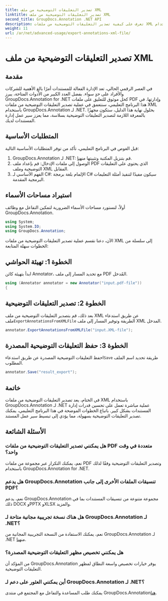 ```yaml
---
title: تصدير التعليقات التوضيحية من ملف XML
linktitle: تصدير التعليقات التوضيحية من ملف XML
second_title: GroupDocs.Annotation .NET API
description: تعرف على كيفية تصدير التعليقات التوضيحية من ملفات XML باستخدام GroupDocs.Annotation لـ .NET، مما يؤدي إلى تبسيط سير عمل إدارة المستندات بكفاءة.
weight: 11
url: /ar/net/advanced-usage/export-annotations-xml-file/
---
```


# تصدير التعليقات التوضيحية من ملف XML

## مقدمة
في العصر الرقمي الحالي، تعد الإدارة الفعالة للمستندات أمرًا بالغ الأهمية للشركات والأفراد على حدٍ سواء. بفضل العدد الكبير من الأدوات المتاحة، يبرز GroupDocs.Annotation for .NET كحل موثوق للتعليق على ملفات PDF وإدارتها. في هذا البرنامج التعليمي، سنتعمق في عملية تصدير التعليقات التوضيحية من ملفات XML باستخدام GroupDocs.Annotation لـ .NET. بحلول نهاية هذا الدليل، ستكون مجهزًا بالمعرفة اللازمة لتصدير التعليقات التوضيحية بسلاسة، مما يعزز سير عمل إدارة المستندات لديك.
## المتطلبات الأساسية
قبل الغوص في البرنامج التعليمي، تأكد من توفر المتطلبات الأساسية التالية:
1.  GroupDocs.Annotation لـ .NET: قم بتنزيل المكتبة وتثبيتها من[هنا](https://releases.groupdocs.com/annotation/net/).
2. الوصول إلى ملفات الإدخال: قم بإعداد ملف PDF الذي يحتوي على التعليقات التوضيحية وملف XML المقابل.
3. الفهم الأساسي لـ C#: الإلمام بلغة برمجة C# سيكون مفيدًا لتنفيذ أمثلة التعليمات البرمجية المقدمة.

## استيراد مساحات الأسماء
أولاً، لنستورد مساحات الأسماء الضرورية لتمكين التفاعل مع وظائف GroupDocs.Annotation.
```csharp
using System;
using System.IO;
using GroupDocs.Annotation;
```

الآن، دعنا نقسم عملية تصدير التعليقات التوضيحية من ملفات XML إلى سلسلة من الخطوات سهلة المتابعة:
## الخطوة 1: تهيئة الحواشي
ابدأ بتهيئة كائن Annotator، مع تحديد المسار إلى ملف PDF المُدخل.
```csharp
using (Annotator annotator = new Annotator("input.pdf-file"))
{
```
## الخطوة 2: تصدير التعليقات التوضيحية
 بعد ذلك، قم بتصدير التعليقات التوضيحية من ملف XML عن طريق استدعاء ملف`ExportAnnotationsFromXMLFile` الطريقة وتوفير المسار إلى ملف XML المدخل.
```csharp
annotator.ExportAnnotationsFromXMLFile("input.XML-file");
```
## الخطوة 3: حفظ التعليقات التوضيحية المصدرة
 احفظ التعليقات التوضيحية المصدرة عن طريق استدعاء`Save` طريقة تحديد اسم الملف المطلوب.
```csharp
annotator.Save("result_export");
```

## خاتمة
في الختام، يعد تصدير التعليقات التوضيحية من ملفات XML باستخدام GroupDocs.Annotation لـ .NET عملية مباشرة تعمل على تحسين قدرات إدارة المستندات بشكل كبير. باتباع الخطوات الموضحة في هذا البرنامج التعليمي، يمكنك تصدير التعليقات التوضيحية بسهولة، مما يؤدي إلى تبسيط سير عمل المستند.
## الأسئلة الشائعة
### هل يمكنني تصدير التعليقات التوضيحية من ملفات PDF متعددة في وقت واحد؟
نعم، يمكنك التكرار عبر مجموعة من ملفات PDF وتصدير التعليقات التوضيحية وفقًا لذلك باستخدام GroupDocs.Annotation for .NET.
### هل يدعم GroupDocs.Annotation تنسيقات الملفات الأخرى إلى جانب PDF؟
نعم، يدعم GroupDocs.Annotation مجموعة متنوعة من تنسيقات المستندات بما في ذلك DOCX وPPTX وXLSX والمزيد.
### هل هناك نسخة تجريبية مجانية متاحة لـ GroupDocs.Annotation لـ .NET؟
 نعم، يمكنك الاستفادة من النسخة التجريبية المجانية من GroupDocs.Annotation لـ .NET من[هنا](https://releases.groupdocs.com/).
### هل يمكنني تخصيص مظهر التعليقات التوضيحية المصدرة؟
من المؤكد أن GroupDocs.Annotation يوفر خيارات تخصيص واسعة النطاق لمظهر التعليقات التوضيحية.
### أين يمكنني العثور على دعم لـ GroupDocs.Annotation لـ .NET؟
 يمكنك طلب المساعدة والتفاعل مع المجتمع في منتدى GroupDocs.Annotation[هنا](https://forum.groupdocs.com/c/annotation/10).